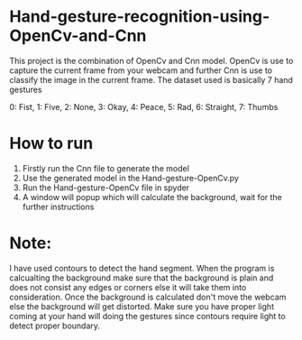 # Hand-gesture-recognition-using-OpenCv-and-Cnn
This project is the combination of OpenCv and Cnn model. OpenCv is use to capture the current frame from your webcam and further Cnn is use to classify the image in the current frame.
The dataset used is basically 7 hand gestures

0: Fist, 1: Five, 2: None, 3: Okay, 4: Peace, 5: Rad, 6: Straight, 7: Thumbs



# How to run
1. Firstly run the Cnn file to generate the model 
2. Use the generated model in the Hand-gesture-OpenCv.py
3. Run the Hand-gesture-OpenCv file in spyder
4. A window will popup which will calculate the background, wait for the further instructions

# Note:
I have used contours to detect the hand segment. When the program is calcualting the background make sure that the background is plain and does not consist any edges or corners else it will take them into consideration. Once the background is calculated don't move the webcam else the background will get distorted. Make sure you have proper light coming at your hand will doing the gestures since contours require light to detect proper boundary.
